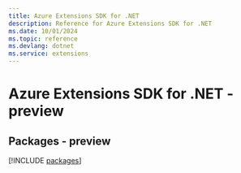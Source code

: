 ```yaml
---
title: Azure Extensions SDK for .NET
description: Reference for Azure Extensions SDK for .NET
ms.date: 10/01/2024
ms.topic: reference
ms.devlang: dotnet
ms.service: extensions
---
```

# Azure Extensions SDK for .NET - preview
## Packages - preview
[!INCLUDE [packages](extensions-index.md)]